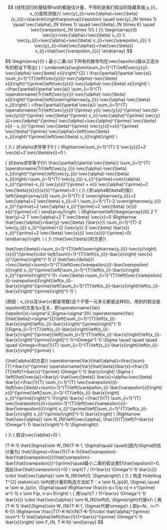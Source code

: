 $$
{线性回归的基础带hat的都是估计量，不带的是我们假设的隐藏真值;y_{i}，x_{i}是观测值}\\
\vec{y}_{i}=\vec{\alpha}+\vec{\beta}{x_{i}}+\stackrel{\rightharpoonup}{\epsilon} \quad \vec{y}_{N \times 1} \quad \vec{\alpha}_{N \times 1} \quad \vec{\beta}_{N \times K} \quad \vec{\varepsilon}_{N \times 1}\\
{ }\\
\begin{array}{l}
\vec{y}=\vec{\alpha}+\vec{\beta} x_{i} \\
\vec{y_{i}}=\vec{\alpha}+\vec{\beta} x_{i}+\vec{\varepsilon_{i}} \\
\vec{y}_{i}=\hat{\vec{\alpha}}+\hat{\vec{\beta}} x_{i}+\hat{\vec{\varepsilon_{i}}}
\end{array}
$$

$$
\begin{array}{l}
 { 最小二乗:(以下所有的推导均在\vec{\epsilon}服从正态分布的假设下导出) } \\
\underset{a}\arg\min\sum_{i=1}^{T}\left\|\vec{y}_{i}-\vec{\alpha}-\vec{\beta} x_{i}\right\|^{2} \\
\frac{\partial}{\partial \vec{a}} \sum_{i=1}^{T}\left(\vec{y}_{i}-\vec{\alpha}-\vec{\beta} x_{i}\right)^{\prime}\left(\vec{y}_{i}-\vec{\alpha}-\vec{\beta} x_{i}\right) \\
=\frac{\partial}{\partial \vec{a}} \sum_{i=1}^{T} \operatorname{Tr}\left(\vec{y}_{i}-\vec{\alpha}-\vec{\beta} x_{i}\right)^{\prime}\left(\overrightarrow{y_{i}}-\vec{\alpha}-\vec{\beta} x_{i}\right) \\
=\frac{\partial}{\partial \vec{a}} \sum_{i=1}^{T} \operatorname{Tr}\left(\vec{y}_{i}^{\prime} y_{i}-\vec{y}_{i}^{\prime} \vec{a}-\vec{y}_{i}^{\prime} \vec{\beta}^{\prime} x_{i}-\vec{\alpha}^{\prime} \vec{y}_{i}+\vec{\alpha}^{\prime} \vec{\alpha}+\vec{\alpha}^{\prime} \vec{\beta} x_{i} - x_{i}^{\prime} \vec{\beta}^{\prime} \vec{y}_{i}+x_{i}^{\prime} \vec{\beta}^{\prime} \vec{\alpha}+\left(\vec{\beta} x_{i}\right)^{\prime}\left(\vec{\beta} x_{i}\right)\right) \\

{ }\\
{ 对\alpha求导等于0 } \\
\Rightarrow\sum_{i=1}^{T}-2 \vec{y}_{i}+2 \vec{a}+2 \vec{\beta}x_{i}=0 \\

{ 对\beta求导等于0}\\
\frac{\partial}{\partial \vec{\beta}} \sum_{i=1}^{T} \operatorname{Tr}\left(\vec{y_{i}}-\vec{\alpha}-\vec{\beta} x_{i}\right)^{\prime}\left(\vec{y_{i}}-\vec{\alpha}-\vec{\beta} x_{i}\right)=\sum_{i=1}^{T}-\vec{y_{i}} x_{i}^{\prime}+\vec{\alpha} x_{i}^{\prime}-x_{i} \vec{y}_{i}^{\prime} + x_{i} \vec{\alpha}^{\prime}+2 \vec{\beta}{x}_{i}{x}_{i}^{\prime}=0 \\
{ }\\
{求\alpha和\beta的值}\\
\left\{\begin{array}{ll}
\sum_{i=1}^{T}-2 \overrightarrow{y_{i}}+2 \vec{\alpha}+2 \vec{\beta} x_{i}=0  \\
\sum_{i=1}^{T}-2 \overrightarrow{y_{i}} x_{i}^{\prime}+2 \vec{\alpha} x_{i}^{\prime}+2 \vec{\beta} {x}_{i} x_{i}^{\prime}=0 \\
\end{array}\right. \\
\Rightarrow\left\{\begin{array}{lll}
2 T \bar{y}+2 T \vec{\alpha}+2 T \vec{\beta} \vec{x}=0 \Rightarrow \hat{\vec{\alpha}}=\bar{y}-\vec{\beta} {\bar{x}}\\
\sum_{i=1}^{T}-2 \vec{y_{i}} x_{i}^{\prime}+(2 {\vec{y}}-2 \vec{\beta} \bar{x}) x_{i}^{\prime}+2 \vec{\beta} \vec{x}_{i} \vec{x}_{i}^{\prime}=0\\
\end{array}\right. \\
{ }\\
{\hat{\vec{\beta}}的方差}\\

\hat{\vec{\beta}}=\sum_{i=1}^{T}\left(\overrightarrow{y_{i}}-\vec{y}\right) {x}_{i}^{\prime}\cdot \left(\sum_{i=1}^{T}\left({x_{i}}-\bar{x}\right) \vec{x}_{i}^{\prime}\right)^{-1}
{}
\hat{\vec{\beta}}\\
=\vec{\beta}+\sum_{i=1}^{T}\left(\vec{\varepsilon}_{i}-\bar{\varepsilon}_{i}\right) x_{i}^{\prime}\left[\sum_{i=1}^{T}\left(x_{i}-\bar{x}\right) x_{i}^{\prime}\right]^{-1}\\
=\vec{\beta}+\sum_{i=1}^{T}\left(\vec{\varepsilon}_{i}-\varepsilon_{i}\right)\left(x_{i}-\bar{x}\right)^{\prime}\left[\sum_{i=1}^{T}\left(x_{i}-\bar{x}\right)\left(x_{i}-\bar{x}\right)^{\prime}\right]^{-1} \\


{原因：x_{i}以及\bar{x}都是常数(这个不管一元多元都是这样的)，用到的假设是\epsilon的方差与x无关，即\operatorname{Var}(\epsilon|x)=\sigma^2,\Sigma=\sigma^2I}\\
\operatorname{Var}(\hat{\beta})=\sigma^{2}\left[\sum_{i=1}^{T}\left(x_{i}-\bar{x}\right)\left(x_{i}-\bar{x}\right)^{\prime}\right]^{-1}[\Sigma_{i=1}^{T}\left(x_{i}-\bar{x}\right)\left(x_{i}-\bar{x}\right)^{\prime}]\left[\sum_{i=1}^{T}\left(x_{i}-\bar{x}\right)\left(x_{i}-\bar{x}\right)^{\prime}\right]^{-1}=\Omega^{-1} \Sigma \quad \quad \quad \quad \Omega=\frac{1}{T} \sum_{i=1}^{T}\left(x_{i}-\bar{x}\right)\left(x_{i}-\bar{x}\right)^{\prime} \\

{\hat{\alpha}的方差}\\
\operatorname{Var}(\hat{\alpha})=\frac{\sum}{T}+\bar{x}^{\prime} \operatorname{Var}(\hat{\beta})\bar{x}=\frac{1}{T}\left(1+\bar{x}^{\prime} \Omega^{-1} \bar{x}\right) \Sigma \\
\left[\hat{\vec{a}}=\bar{y}-\hat{\vec{\beta}} \bar{x}=\alpha+\vec{\beta} \bar{x}+\frac{1}{T} \sum_{i=1}^{T} \vec{\varepsilon}_{i}-\left(\vec{\beta}+\sum_{i=1}^{T}\left(\varepsilon_{i}-\bar{\varepsilon}_{i}\right) x_{i}^{\prime}\left[\sum_{i=1}^{T}\left(x_{i}-\bar{x}\right) x_{i}^{\prime}\right]^{-1}\right) \bar{x} =\frac{1}{T} \sum_{i=1}^{T} \vec{\varepsilon}_{i}+\sum_{i=1}^{T}\left(\vec{\varepsilon}_{i}-\bar{\varepsilon}_{i}\right) x_{i}^{\prime}\left[\sum_{i=1}^{T}\left(x_{i}-\bar{x}\right) x_{i}^{\prime}\right]^{-1} \bar{x}\right] \\
\Rightarrow \hat{\vec{\alpha}} \sim N_{N}\left(\vec{\alpha}, \frac{1}{T}\left(1+\bar{x} \Omega^{-1} \bar{x}\right)^{-1} \Sigma\right)\\


{ }\\
{ 假设\vec{\alpha}=0} \\

(T-K-1) \hat{\Sigma}\sim W_{N}(T-K-1, \Sigma)\quad \quad({因为\Sigma的估计量为} \hat{\Sigma}=\frac{1}{T-k-1}(\hat{\varepsilon}-\bar{\hat{\varepsilon}})(\hat{\varepsilon}-\bar{\hat{\varepsilon}})^{\prime}\quad最小二乘的假设里E(\hat{\epsilon})=0,因此\bar{\hat{\varepsilon}}=0) \\
\sqrt{T / (1+\bar{x} \Omega^{-1} \bar{x}}) \cdot \hat{\vec{\alpha}} \sim N_{N}\left(0,  \Sigma\right)\\
{ }\\
{ 构造 Hotelling  T^{2}  statistics}\\
\left(统计量的构造方法如下：x \sim N_{p}(0, \Sigma),\quad w \sim w_{p}(n, \Sigma)\quad \Rightarrow \frac{n-p+1}{p n} n x^{\prime} w^{-1} x \sim F(p, n-p+1)\right) \\
{ 用\sqrt{T / (1+\bar{x} \Omega^{-1} \bar{x}}) \cdot \hat{\vec{\alpha}} \sim N_{N}\left(0,  \Sigma\right)代替x}\\
{ 用(T-K-1) \hat{\Sigma}\sim W_{N}(T-K-1, \Sigma)代替\omega}\\
{ 即p=N，n=T-K-1}\\
\Rightarrow \frac{T(T-K-N)}{N(T-K-1)}\cdot
\hat{\alpha}^{\prime} \sum^{-1} \hat{\alpha}\left(\frac{1}{1+\bar{x}^{\prime} \Omega^{-1} \bar{x}}\right) \sim F_{N, T-K-N}
\end{array}
$$



